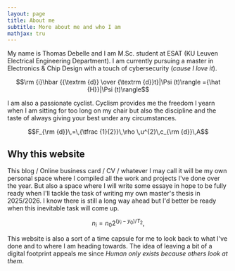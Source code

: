 ```yaml
---
layout: page
title: About me
subtitle: More about me and who I am
mathjax: tru
---
```


My name is Thomas Debelle and I am M.Sc. student at ESAT (KU Leuven Electrical Engineering Department). I am currently pursuing a master in Electronics & Chip Design with a touch of cybersecurity (*cause I love it*).

$$\rm {i}\hbar {{\textrm {d}} \over {\textrm {d}}t}|\Psi (t)\rangle ={\hat {H}}|\Psi (t)\rangle$$

I am also a passionate cyclist. Cyclism provides me the freedom I yearn when I am sitting for too long on my chair but also the discipline and the taste of always giving your best under any circumstances. 

$$F_{\rm {d}}\,=\,{\tfrac {1}{2}}\,\rho \,u^{2}\,c_{\rm {d}}\,A$$

## Why this website

This blog / Online business card / CV / whatever I may call it will be my own personal space where I compiled all the work and projects I've done over the year. But also a space where I will write some essaye in hope to be fully ready when I'll tackle the task of writing my own master's thesis in 2025/2026. I know there is still a long way ahead but I'd better be ready when this inevitable task will come up. 

$$n_i = n_0 2^{(y_i - y_0)/T_2},$$

This website is also a sort of a time capsule for me to look back to what I've done and to where I am heading towards. The idea of leaving a bit of a digital footprint appeals me since *Human only exists because others look at them*.